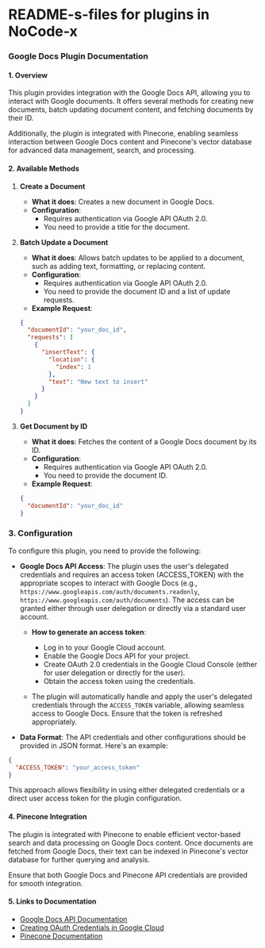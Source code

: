 # README-s-files for plugins in NoCode-x


### Google Docs Plugin Documentation

#### 1. Overview
This plugin provides integration with the Google Docs API, allowing you to interact with Google documents. It offers several methods for creating new documents, batch updating document content, and fetching documents by their ID.

Additionally, the plugin is integrated with Pinecone, enabling seamless interaction between Google Docs content and Pinecone's vector database for advanced data management, search, and processing.

#### 2. Available Methods

1. **Create a Document**
   - **What it does**: Creates a new document in Google Docs.
   - **Configuration**:
     - Requires authentication via Google API OAuth 2.0.
     - You need to provide a title for the document.

2. **Batch Update a Document**
   - **What it does**: Allows batch updates to be applied to a document, such as adding text, formatting, or replacing content.
   - **Configuration**:
     - Requires authentication via Google API OAuth 2.0.
     - You need to provide the document ID and a list of update requests.
   - **Example Request**:
   ```json
   {
     "documentId": "your_doc_id",
     "requests": [
       {
         "insertText": {
           "location": {
             "index": 1
           },
           "text": "New text to insert"
         }
       }
     ]
   }
   ```

3. **Get Document by ID**
   - **What it does**: Fetches the content of a Google Docs document by its ID.
   - **Configuration**:
     - Requires authentication via Google API OAuth 2.0.
     - You need to provide the document ID.
   - **Example Request**:
   ```json
   {
     "documentId": "your_doc_id"
   }
   ```

### 3. Configuration

To configure this plugin, you need to provide the following:

- **Google Docs API Access**: The plugin uses the user's delegated credentials and requires an access token (ACCESS_TOKEN) with the appropriate scopes to interact with Google Docs (e.g., `https://www.googleapis.com/auth/documents.readonly`, `https://www.googleapis.com/auth/documents`). The access can be granted either through user delegation or directly via a standard user account.

  - **How to generate an access token**:
    - Log in to your Google Cloud account.
    - Enable the Google Docs API for your project.
    - Create OAuth 2.0 credentials in the Google Cloud Console (either for user delegation or directly for the user).
    - Obtain the access token using the credentials.
  
  - The plugin will automatically handle and apply the user's delegated credentials through the `ACCESS_TOKEN` variable, allowing seamless access to Google Docs. Ensure that the token is refreshed appropriately.

- **Data Format**: The API credentials and other configurations should be provided in JSON format. Here's an example:

```json
{
  "ACCESS_TOKEN": "your_access_token"
}
```

This approach allows flexibility in using either delegated credentials or a direct user access token for the plugin configuration.

#### 4. Pinecone Integration

The plugin is integrated with Pinecone to enable efficient vector-based search and data processing on Google Docs content. Once documents are fetched from Google Docs, their text can be indexed in Pinecone's vector database for further querying and analysis.

Ensure that both Google Docs and Pinecone API credentials are provided for smooth integration.

#### 5. Links to Documentation

- [Google Docs API Documentation](https://developers.google.com/docs/api)
- [Creating OAuth Credentials in Google Cloud](https://cloud.google.com/docs/authentication)
- [Pinecone Documentation](https://docs.pinecone.io)
